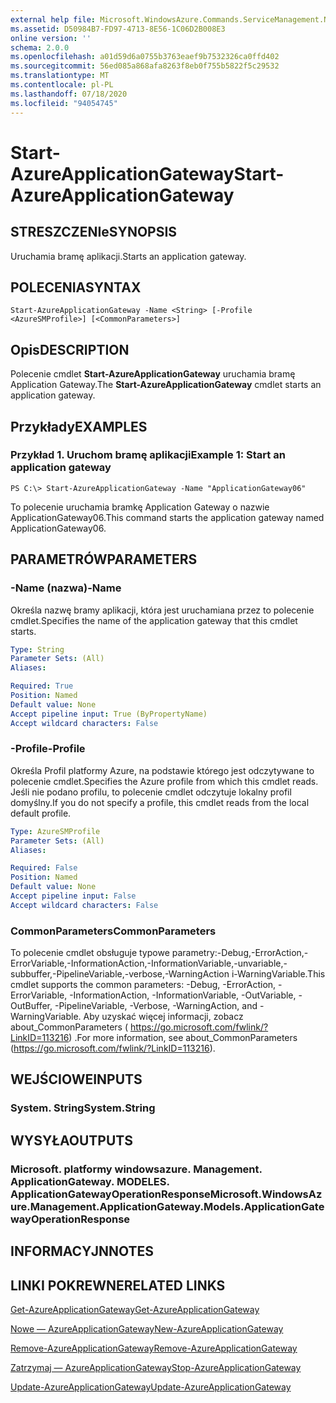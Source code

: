 ```yaml
---
external help file: Microsoft.WindowsAzure.Commands.ServiceManagement.Network.dll-Help.xml
ms.assetid: D50984B7-FD97-4713-8E56-1C06D2B008E3
online version: ''
schema: 2.0.0
ms.openlocfilehash: a01d59d6a0755b3763eaef9b7532326ca0ffd402
ms.sourcegitcommit: 56ed085a868afa8263f8eb0f755b5822f5c29532
ms.translationtype: MT
ms.contentlocale: pl-PL
ms.lasthandoff: 07/18/2020
ms.locfileid: "94054745"
---
```

# <span data-ttu-id="9bc91-101">Start-AzureApplicationGateway</span><span class="sxs-lookup"><span data-stu-id="9bc91-101">Start-AzureApplicationGateway</span></span>

## <span data-ttu-id="9bc91-102">STRESZCZENIe</span><span class="sxs-lookup"><span data-stu-id="9bc91-102">SYNOPSIS</span></span>
<span data-ttu-id="9bc91-103">Uruchamia bramę aplikacji.</span><span class="sxs-lookup"><span data-stu-id="9bc91-103">Starts an application gateway.</span></span>

## <span data-ttu-id="9bc91-104">POLECENIA</span><span class="sxs-lookup"><span data-stu-id="9bc91-104">SYNTAX</span></span>

```
Start-AzureApplicationGateway -Name <String> [-Profile <AzureSMProfile>] [<CommonParameters>]
```

## <span data-ttu-id="9bc91-105">Opis</span><span class="sxs-lookup"><span data-stu-id="9bc91-105">DESCRIPTION</span></span>
<span data-ttu-id="9bc91-106">Polecenie cmdlet **Start-AzureApplicationGateway** uruchamia bramę Application Gateway.</span><span class="sxs-lookup"><span data-stu-id="9bc91-106">The **Start-AzureApplicationGateway** cmdlet starts an application gateway.</span></span>

## <span data-ttu-id="9bc91-107">Przykłady</span><span class="sxs-lookup"><span data-stu-id="9bc91-107">EXAMPLES</span></span>

### <span data-ttu-id="9bc91-108">Przykład 1. Uruchom bramę aplikacji</span><span class="sxs-lookup"><span data-stu-id="9bc91-108">Example 1: Start an application gateway</span></span>
```
PS C:\> Start-AzureApplicationGateway -Name "ApplicationGateway06"
```

<span data-ttu-id="9bc91-109">To polecenie uruchamia bramkę Application Gateway o nazwie ApplicationGateway06.</span><span class="sxs-lookup"><span data-stu-id="9bc91-109">This command starts the application gateway named ApplicationGateway06.</span></span>

## <span data-ttu-id="9bc91-110">PARAMETRÓW</span><span class="sxs-lookup"><span data-stu-id="9bc91-110">PARAMETERS</span></span>

### <span data-ttu-id="9bc91-111">-Name (nazwa)</span><span class="sxs-lookup"><span data-stu-id="9bc91-111">-Name</span></span>
<span data-ttu-id="9bc91-112">Określa nazwę bramy aplikacji, która jest uruchamiana przez to polecenie cmdlet.</span><span class="sxs-lookup"><span data-stu-id="9bc91-112">Specifies the name of the application gateway that this cmdlet starts.</span></span>

```yaml
Type: String
Parameter Sets: (All)
Aliases: 

Required: True
Position: Named
Default value: None
Accept pipeline input: True (ByPropertyName)
Accept wildcard characters: False
```

### <span data-ttu-id="9bc91-113">-Profile</span><span class="sxs-lookup"><span data-stu-id="9bc91-113">-Profile</span></span>
<span data-ttu-id="9bc91-114">Określa Profil platformy Azure, na podstawie którego jest odczytywane to polecenie cmdlet.</span><span class="sxs-lookup"><span data-stu-id="9bc91-114">Specifies the Azure profile from which this cmdlet reads.</span></span> <span data-ttu-id="9bc91-115">Jeśli nie podano profilu, to polecenie cmdlet odczytuje lokalny profil domyślny.</span><span class="sxs-lookup"><span data-stu-id="9bc91-115">If you do not specify a profile, this cmdlet reads from the local default profile.</span></span>

```yaml
Type: AzureSMProfile
Parameter Sets: (All)
Aliases: 

Required: False
Position: Named
Default value: None
Accept pipeline input: False
Accept wildcard characters: False
```

### <span data-ttu-id="9bc91-116">CommonParameters</span><span class="sxs-lookup"><span data-stu-id="9bc91-116">CommonParameters</span></span>
<span data-ttu-id="9bc91-117">To polecenie cmdlet obsługuje typowe parametry:-Debug,-ErrorAction,-ErrorVariable,-InformationAction,-InformationVariable,-unvariable,-subbuffer,-PipelineVariable,-verbose,-WarningAction i-WarningVariable.</span><span class="sxs-lookup"><span data-stu-id="9bc91-117">This cmdlet supports the common parameters: -Debug, -ErrorAction, -ErrorVariable, -InformationAction, -InformationVariable, -OutVariable, -OutBuffer, -PipelineVariable, -Verbose, -WarningAction, and -WarningVariable.</span></span> <span data-ttu-id="9bc91-118">Aby uzyskać więcej informacji, zobacz about_CommonParameters ( https://go.microsoft.com/fwlink/?LinkID=113216) .</span><span class="sxs-lookup"><span data-stu-id="9bc91-118">For more information, see about_CommonParameters (https://go.microsoft.com/fwlink/?LinkID=113216).</span></span>

## <span data-ttu-id="9bc91-119">WEJŚCIOWE</span><span class="sxs-lookup"><span data-stu-id="9bc91-119">INPUTS</span></span>

### <span data-ttu-id="9bc91-120">System. String</span><span class="sxs-lookup"><span data-stu-id="9bc91-120">System.String</span></span>

## <span data-ttu-id="9bc91-121">WYSYŁA</span><span class="sxs-lookup"><span data-stu-id="9bc91-121">OUTPUTS</span></span>

### <span data-ttu-id="9bc91-122">Microsoft. platformy windowsazure. Management. ApplicationGateway. MODELES. ApplicationGatewayOperationResponse</span><span class="sxs-lookup"><span data-stu-id="9bc91-122">Microsoft.WindowsAzure.Management.ApplicationGateway.Models.ApplicationGatewayOperationResponse</span></span>

## <span data-ttu-id="9bc91-123">INFORMACYJN</span><span class="sxs-lookup"><span data-stu-id="9bc91-123">NOTES</span></span>

## <span data-ttu-id="9bc91-124">LINKI POKREWNE</span><span class="sxs-lookup"><span data-stu-id="9bc91-124">RELATED LINKS</span></span>

[<span data-ttu-id="9bc91-125">Get-AzureApplicationGateway</span><span class="sxs-lookup"><span data-stu-id="9bc91-125">Get-AzureApplicationGateway</span></span>](./Get-AzureApplicationGateway.md)

[<span data-ttu-id="9bc91-126">Nowe — AzureApplicationGateway</span><span class="sxs-lookup"><span data-stu-id="9bc91-126">New-AzureApplicationGateway</span></span>](./New-AzureApplicationGateway.md)

[<span data-ttu-id="9bc91-127">Remove-AzureApplicationGateway</span><span class="sxs-lookup"><span data-stu-id="9bc91-127">Remove-AzureApplicationGateway</span></span>](./Remove-AzureApplicationGateway.md)

[<span data-ttu-id="9bc91-128">Zatrzymaj — AzureApplicationGateway</span><span class="sxs-lookup"><span data-stu-id="9bc91-128">Stop-AzureApplicationGateway</span></span>](./Stop-AzureApplicationGateway.md)

[<span data-ttu-id="9bc91-129">Update-AzureApplicationGateway</span><span class="sxs-lookup"><span data-stu-id="9bc91-129">Update-AzureApplicationGateway</span></span>](./Update-AzureApplicationGateway.md)


